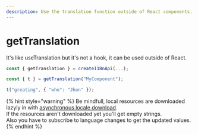 ```yaml
---
description: Use the translation function outside of React components.
---
```


# getTranslation

It's like useTranslation but it's not a hook, it can be used outside of React. &#x20;

```typescript
const { getTranslation } = createI18nApi(...);

const { t } = getTranslation("MyComponent");  

t("greating", { "who": "Jhon" });
```

{% hint style="warning" %}
Be mindfull, local resources are downloaded lazyly in with [asynchronous locale download](../asynchronous-locale-resources-download.md).\
If the resources aren't downloaded yet you'll get empty strings.  \
Also you have to subscribe to language changes to get the updated values.
{% endhint %}
